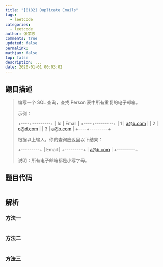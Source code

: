 ```yaml
---
title: "[0182] Duplicate Emails"
tags:
  - leetcode
categories:
  - leetcode
author: 张学志
comments: true
updated: false
permalink:
mathjax: false
top: false
description: ...
date: 2020-01-01 00:03:02
---
```


## 题目描述

> 编写一个 SQL 查询，查找 Person 表中所有重复的电子邮箱。 
> 
> 示例： 
> 
> +----+---------+
> | Id | Email   |
> +----+---------+
> | 1  | a@b.com |
> | 2  | c@d.com |
> | 3  | a@b.com |
> +----+---------+
> 
> 
> 根据以上输入，你的查询应返回以下结果： 
> 
> +---------+
> | Email   |
> +---------+
> | a@b.com |
> +---------+
> 
> 
> 说明：所有电子邮箱都是小写字母。 
> 

## 题目代码

```cpp

```

## 解析

### 方法一

```cpp

```

### 方法二

```cpp

```

### 方法三

```cpp

```

